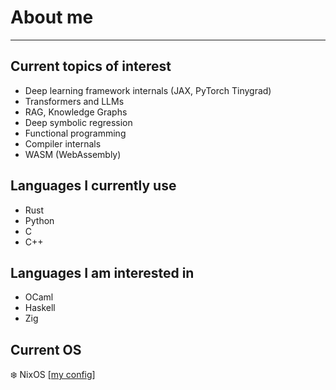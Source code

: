 # About me

---

## Current topics of interest

- Deep learning framework internals (JAX, PyTorch Tinygrad)
- Transformers and LLMs
- RAG, Knowledge Graphs
- Deep symbolic regression
- Functional programming
- Compiler internals
- WASM (WebAssembly)

## Languages I currently use

- Rust
- Python
- C
- C++

## Languages I am interested in

- OCaml
- Haskell
- Zig

## Current OS

❄️ NixOS [[my config]](https://github.com/shettysach/ice)
